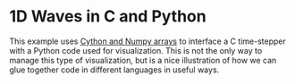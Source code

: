 # 1D Waves in C and Python

This example uses [Cython and Numpy
arrays](http://scipy-lectures.org/advanced/interfacing_with_c/interfacing_with_c.html#id10)
to interface a C time-stepper with a Python code used for
visualization.  This is not the only way to manage this type of
visualization, but is a nice illustration of how we can glue together
code in different languages in useful ways.

